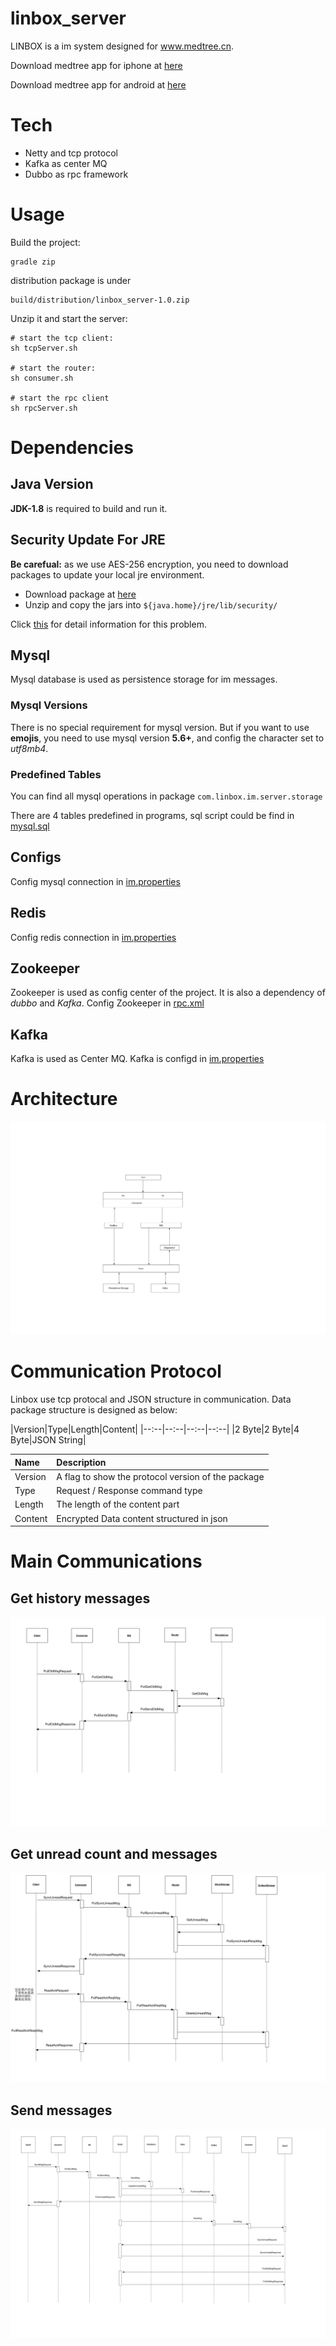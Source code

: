 # linbox_server

LINBOX is a im system designed for www.medtree.cn.

Download medtree app for iphone at [here](https://itunes.apple.com/cn/app/yi-shu/id933709180?mt=8)

Download medtree app for android at [here](https://medtree.cn/release/android/4.1.1/medtree.apk)

# Tech
* Netty and tcp protocol
* Kafka as center MQ
* Dubbo as rpc framework

# Usage
Build the project:
```
gradle zip
```

distribution package is under 
```
build/distribution/linbox_server-1.0.zip
```

Unzip it and start the server:
```
# start the tcp client:
sh tcpServer.sh

# start the router:
sh consumer.sh

# start the rpc client
sh rpcServer.sh
```

# Dependencies
## Java Version
**JDK-1.8** is required to build and run it.

## Security Update For JRE
**Be carefual:** as we use AES-256 encryption, you need to download packages to update your local jre environment.
* Download package at [here](http://www.oracle.com/technetwork/java/javase/downloads/jce8-download-2133166.html)
* Unzip and copy the jars into ```${java.home}/jre/lib/security/```

Click [this](http://stackoverflow.com/questions/6481627/java-security-illegal-key-size-or-default-parameters) for detail information for this problem.

## Mysql
Mysql database is used as persistence storage for im messages.

### Mysql Versions
There is no special requirement for mysql version.
But if you want to use **emojis**, you need to use mysql version **5.6+**, and config the character set to *utf8mb4*.

### Predefined Tables
You can find all mysql operations in package ```com.linbox.im.server.storage```

There are 4 tables predefined in programs, sql script could be find in [mysql.sql](src/main/docs/mysql.sql)

## Configs
Config mysql connection in [im.properties](src/main/config/im.properties)

## Redis
Config redis connection in [im.properties](src/main/config/im.properties)

## Zookeeper
Zookeeper is used as config center of the project. It is also a dependency of *dubbo* and *Kafka*.
Config Zookeeper in [rpc.xml](src/main/config/spring/rpc.xml)

## Kafka
Kafka is used as Center MQ.
Kafka is configd in [im.properties](src/main/config/im.properties)


# Architecture
![architecture](src/main/docs/IM-architecture.jpg)


# Communication Protocol
Linbox use tcp protocal and JSON structure in communication.
Data package structure is designed as below:

|Version|Type|Length|Content|
|--:--|--:--|--:--|--:--|
|2 Byte|2 Byte|4 Byte|JSON String|


|Name|Description|
|:--|:--|
|Version| A flag to show the protocol version of the package|
|Type| Request / Response command type|
|Length| The length of the content part|
|Content| Encrypted Data content structured in json|


# Main Communications 
## Get history messages

![im-pulloldmessage](src/main/docs/Im-PullMessage.jpg)

## Get unread count and messages

![im-syncunread](src/main/docs/Im-SyncUnread.jpg)

## Send messages

![Im-Communication](src/main/docs/Im-Communication.jpg)





